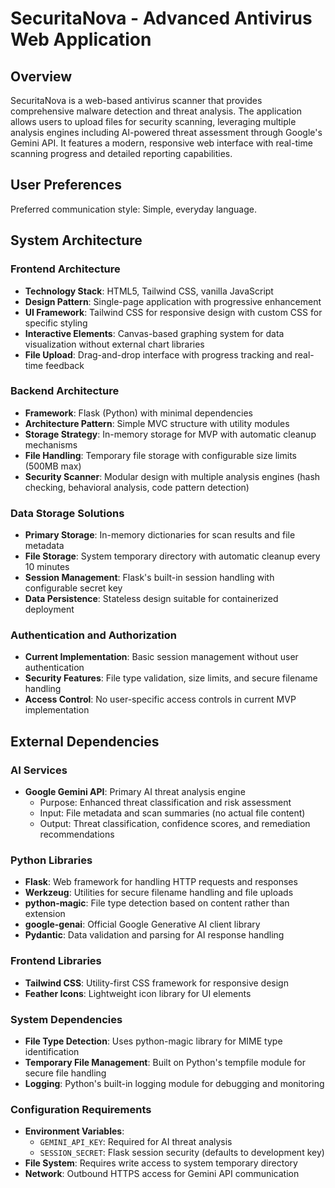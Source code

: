 # SecuritaNova - Advanced Antivirus Web Application

## Overview

SecuritaNova is a web-based antivirus scanner that provides comprehensive malware detection and threat analysis. The application allows users to upload files for security scanning, leveraging multiple analysis engines including AI-powered threat assessment through Google's Gemini API. It features a modern, responsive web interface with real-time scanning progress and detailed reporting capabilities.

## User Preferences

Preferred communication style: Simple, everyday language.

## System Architecture

### Frontend Architecture
- **Technology Stack**: HTML5, Tailwind CSS, vanilla JavaScript
- **Design Pattern**: Single-page application with progressive enhancement
- **UI Framework**: Tailwind CSS for responsive design with custom CSS for specific styling
- **Interactive Elements**: Canvas-based graphing system for data visualization without external chart libraries
- **File Upload**: Drag-and-drop interface with progress tracking and real-time feedback

### Backend Architecture
- **Framework**: Flask (Python) with minimal dependencies
- **Architecture Pattern**: Simple MVC structure with utility modules
- **Storage Strategy**: In-memory storage for MVP with automatic cleanup mechanisms
- **File Handling**: Temporary file storage with configurable size limits (500MB max)
- **Security Scanner**: Modular design with multiple analysis engines (hash checking, behavioral analysis, code pattern detection)

### Data Storage Solutions
- **Primary Storage**: In-memory dictionaries for scan results and file metadata
- **File Storage**: System temporary directory with automatic cleanup every 10 minutes
- **Session Management**: Flask's built-in session handling with configurable secret key
- **Data Persistence**: Stateless design suitable for containerized deployment

### Authentication and Authorization
- **Current Implementation**: Basic session management without user authentication
- **Security Features**: File type validation, size limits, and secure filename handling
- **Access Control**: No user-specific access controls in current MVP implementation

## External Dependencies

### AI Services
- **Google Gemini API**: Primary AI threat analysis engine
  - Purpose: Enhanced threat classification and risk assessment
  - Input: File metadata and scan summaries (no actual file content)
  - Output: Threat classification, confidence scores, and remediation recommendations

### Python Libraries
- **Flask**: Web framework for handling HTTP requests and responses
- **Werkzeug**: Utilities for secure filename handling and file uploads
- **python-magic**: File type detection based on content rather than extension
- **google-genai**: Official Google Generative AI client library
- **Pydantic**: Data validation and parsing for AI response handling

### Frontend Libraries
- **Tailwind CSS**: Utility-first CSS framework for responsive design
- **Feather Icons**: Lightweight icon library for UI elements

### System Dependencies
- **File Type Detection**: Uses python-magic library for MIME type identification
- **Temporary File Management**: Built on Python's tempfile module for secure file handling
- **Logging**: Python's built-in logging module for debugging and monitoring

### Configuration Requirements
- **Environment Variables**: 
  - `GEMINI_API_KEY`: Required for AI threat analysis
  - `SESSION_SECRET`: Flask session security (defaults to development key)
- **File System**: Requires write access to system temporary directory
- **Network**: Outbound HTTPS access for Gemini API communication